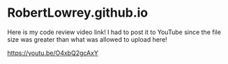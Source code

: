 ﻿# RobertLowrey.github.io

Here is my code review video link! I had to post it to YouTube since the file size was greater than what was allowed to upload here!

https://youtu.be/O4xbQ2gcAxY
